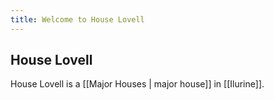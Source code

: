 ```yaml
---
title: Welcome to House Lovell
---
```


## House Lovell

House Lovell is a [[Major Houses | major house]] in [[Ilurine]].

